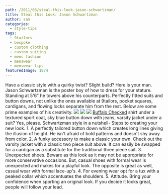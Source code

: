 ```yaml
---
path: /2011/03/steal-this-look-jason-schwartzman/
title: Steal this Look: Jason Schwartzman
author: sam
categories: 
  - style-tips
tags: 
  - 9tailors
  - bespoke
  - custom clothing
  - custom suiting
  - mens fashion
  - menswear
  - menswear tips
featuredImage: 1874
---
```

Have a classic style with a quirky twist? Slight build? Here is your man. Jason Schwartzman is the poster boy of how to dress for your stature. Standing at 5'6" he towers above his counterparts. Perfectly fitted suits and button downs, not unlike the ones available at 9tailors, pocket squares, cardigans, and flowing locks separate him from the rest. Below are some prime examples of his creativity. [![](http://4.bp.blogspot.com/-vJwDHJSTjsA/TXhuE-qy3rI/AAAAAAAAAFY/HNaNG3QVY8c/s320/jason-schwartzman.jpg)](http://4.bp.blogspot.com/-vJwDHJSTjsA/TXhuE-qy3rI/AAAAAAAAAFY/HNaNG3QVY8c/s1600/jason-schwartzman.jpg) [![](http://1.bp.blogspot.com/-RK5NCsb-rI8/TXhtr_9_FzI/AAAAAAAAAFQ/YTJ2SuApSxg/s320/4931_i4_jason-4.jpg)](http://1.bp.blogspot.com/-RK5NCsb-rI8/TXhtr_9_FzI/AAAAAAAAAFQ/YTJ2SuApSxg/s1600/4931_i4_jason-4.jpg) [![](http://2.bp.blogspot.com/-eqNAo6SfxjE/TXhuoYCivTI/AAAAAAAAAFg/gg68Sj6qy0E/s320/jasonschwartzman0309.jpg)](http://2.bp.blogspot.com/-eqNAo6SfxjE/TXhuoYCivTI/AAAAAAAAAFg/gg68Sj6qy0E/s1600/jasonschwartzman0309.jpg) [ Buffalo Checked](http://9tailors.blogspot.com/2011/02/fall-wedding-in-buffalo-check.html) shirt under a textured sport coat, sky blue button down with jeans, varsity jacket under a suit? Yes, please. Schwartzman style in a nutshell- Steps to creating your new look. 1. A perfectly tailored button down which creates long lines giving the illusion of height. He isn't afraid of bold patterns and doesn't shy away from color. 2. A funky accessory to make a classic your own. Check out the varsity jacket with a classic two piece suit above. It can easily be swapped for a cardigan as a substitute for the traditional three piece suit. 3. Unexpected shoes. Beware as this look as it may not be appropriate for more conservative occasions. But, casual shoes with formal wear is unexpected and makes for a playful look. The opposite is great as well, casual wear with formal lace-up's. 4. For evening wear opt for a tux with a peaked collar which accentuates the shoulders. 5. Attitude. Bring your confidence when sporting an original look. If you decide it looks great, people will follow your lead.